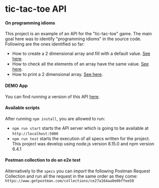 # tic-tac-toe API
#### On programming idioms
This project is an example of an API for the "tic-tac-toe" game. The main goal here was to identify "programming idioms" in the source code. Following are the ones identified so far:
* How to create a 2 dimensional array and fill with a default value. [See here](https://github.com/leo-fcx/tic-tac-toe-api/blob/develop/src/models/board.js#L56).
* How to check all the elements of an array have the same value. [See here](https://github.com/leo-fcx/tic-tac-toe-api/blob/develop/src/models/board.js#L48).
* How to print a 2 dimensional array. [See here](https://github.com/leo-fcx/tic-tac-toe-api/blob/develop/src/models/board.js#L82).
#### DEMO App
You can find running a version of this API [here](https://leo-tic-tac-toe-api.herokuapp.com/games).
#### Available scripts
After running `npm install`, you are allowed to run:
* `npm run start` starts the API server which is going to be available at `http://localhost:5000`
* `npm run test` starts the execution of all specs written for the project.
This project was develop using node.js version 8.15.0 and npm version 6.4.1
#### Postman collection to do an e2e test
Alternatively to the `specs` you can *import* the following Postman Request Collection and run all the request in the same order as they come: `https://www.getpostman.com/collections/ce27a164aa0e0bffee50`
